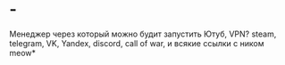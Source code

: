 # -
Менеджер через который можно будит запустить Ютуб, VPN? steam, telegram, VK, Yandex, discord, call of war, и всякие ссылки с ником meow*
